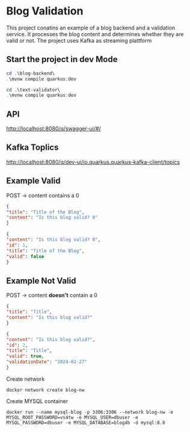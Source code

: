 # Blog Validation

This project conatins an example of a blog backend and a validation service.
It processes the blog content and determines whether they are valid or not.
The project uses Kafka as streaming plattform

## Start the project in dev Mode

```PowerShell
cd .\blog-backend\
.\mvnw compile quarkus:dev
```

```PowerShell
cd .\text-validator\
.\mvnw compile quarkus:dev
```

## API

[http://localhost:8080/q/swagger-ui/#/](http://localhost:8080/q/swagger-ui/#/)

## Kafka Toplics

[http://localhost:8080/q/dev-ui/io.quarkus.quarkus-kafka-client/topics](http://localhost:8080/q/dev-ui/io.quarkus.quarkus-kafka-client/topics)

## Example Valid

POST → content contains a 0

```JSON
{
"title": "Title of the Blog",
"content": "Is this blog valid? 0"
}
```

```JSON
{
"content": "Is this blog valid? 0",
"id": 1,
"title": "Title of the Blog",
"valid": false
}
```

## Example Not Valid

POST → content **doesn't** contain a 0

```JSON
{
"title": "Title",
"content": "Is this blog valid?"
}
```

```JSON
{
"content": "Is this blog valid?",
"id": 2,
"title": "Title",
"valid": true,
"validationDate": "2024-02-27"
}
```

Create network

```Shell
docker network create blog-nw
```

Create MYSQL container

```Shell
docker run --name mysql-blog -p 3306:3306 --network blog-nw -e MYSQL_ROOT_PASSWORD=vs4tw -e MYSQL_USER=dbuser -e MYSQL_PASSWORD=dbuser -e MYSQL_DATABASE=blogdb -d mysql:8.0
```
